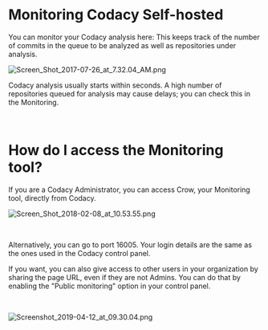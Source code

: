 # Monitoring Codacy Self-hosted

You can monitor your Codacy analysis here: This keeps track of the
number of commits in the queue to be analyzed as well as repositories
under analysis.  

![Screen\_Shot\_2017-07-26\_at\_7.32.04\_AM.png](https://support.codacy.com/hc/article_attachments/115001307033/Screen_Shot_2017-07-26_at_7.32.04_AM.png)

Codacy analysis usually starts within seconds. A high number of
repositories queued for analysis may cause delays; you can check this in
the Monitoring.

 

# How do I access the Monitoring tool?  

If you are a Codacy Administrator, you can access Crow, your Monitoring
tool, directly from Codacy.

![Screen\_Shot\_2018-02-08\_at\_10.53.55.png](https://support.codacy.com/hc/article_attachments/360000916214/Screen_Shot_2018-02-08_at_10.53.55.png)

 

Alternatively, you can go to port 16005. Your login details are the same
as the ones used in the Codacy control panel.

If you want, you can also give access to other users in your
organization by sharing the page URL, even if they are not Admins. You
can do that by enabling the "Public monitoring" option in your control
panel.  

 

![Screenshot\_2019-04-12\_at\_09.30.04.png](https://support.codacy.com/hc/article_attachments/360032242673/Screenshot_2019-04-12_at_09.30.04.png)
